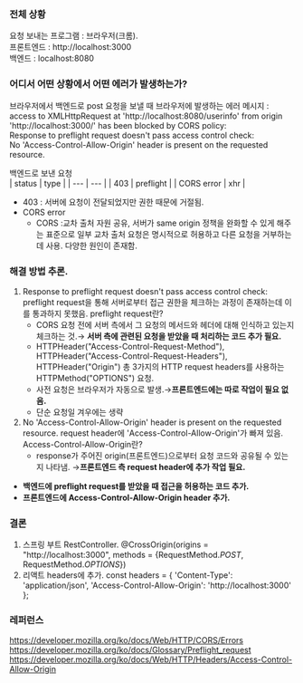 ### **전체 상황**

요청 보내는 프로그램 : 브라우저(크롬).
<br> 
프론트엔드 : http://localhost:3000 
<br> 
백엔드 : localhost:8080
<br> 
### **어디서 어떤 상황에서 어떤 에러가 발생하는가?**

브라우저에서 백엔드로 post 요청을 보낼 때 브라우저에 발생하는 에러 메시지 : <br> 
access to XMLHttpRequest at 'http://localhost:8080/userinfo' from origin 'http://localhost:3000/' has been blocked by CORS policy: <br> 
Response to preflight request doesn't pass access control check: <br> 
No 'Access-Control-Allow-Origin' header is present on the requested resource.<br> 

백엔드로 보낸 요청
<br> 
| status | type | 
| --- | --- | 
| 403 | preflight | 
| CORS error | xhr |
- 403 : 서버에 요청이 전달되었지만 권한 때문에 거절됨.
- CORS error
    - CORS :교차 출처 자원 공유, 서버가 same origin 정책을 완화할 수 있게 해주는 표준으로 일부 교차 출처 요청은 명시적으로 허용하고 다른 요청을 거부하는 데 사용. 다양한 원인이 존재함.
    

### 해결 방법 추론.
1. Response to preflight request doesn't pass access control check: 
    preflight request을 통해 서버로부터 접근 권한을 체크하는 과정이 존재하는데 이를 통과하지 못했음.
    preflight request란?
    - CORS 요청 전에 서버 측에서 그 요청의 메서드와 헤더에 대해 인식하고 있는지 체크하는 것.→ **서버 측에 관련된 요청을 받았을 때 처리하는 코드 추가 필요.**
    - HTTPHeader("Access-Control-Request-Method"), HTTPHeader("Access-Control-Request-Headers"), HTTPHeader("Origin") 총 3가지의 HTTP request headers를 사용하는 HTTPMethod("OPTIONS") 요청.
    - 사전 요청은 브라우저가 자동으로 발생.→**프론트엔드에는 따로 작업이 필요 없음.**
    - 단순 요청일 겨우에는 생략
2. No 'Access-Control-Allow-Origin' header is present on the requested resource.
    request header에 'Access-Control-Allow-Origin'가 빠져 있음.
    Access-Control-Allow-Origin란?
    - response가 주어진 origin(프론트엔드)으로부터 요청 코드와 공유될 수 있는지 나타냄. →**프론트엔드 측 request header에 추가 작업 필요.**
- **백엔드에 preflight request를 받았을 때 접근을 허용하는 코드 추가.**
- **프론트엔드에 Access-Control-Allow-Origin header 추가.**

### 결론
1. 스프링 부트 RestController.
@CrossOrigin(origins = "http://localhost:3000", methods = {RequestMethod.*POST*, RequestMethod.*OPTIONS*})
2. 리액트 headers에 추가.
const headers = {
            'Content-Type': 'application/json',
            'Access-Control-Allow-Origin': 'http://localhost:3000' 
        };

### 레퍼런스
https://developer.mozilla.org/ko/docs/Web/HTTP/CORS/Errors<br> 
https://developer.mozilla.org/ko/docs/Glossary/Preflight_request<br> 
https://developer.mozilla.org/ko/docs/Web/HTTP/Headers/Access-Control-Allow-Origin